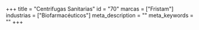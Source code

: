 +++
title = "Centrifugas Sanitarias"
id = "70"
marcas = ["Fristam"]
industrias = ["Biofarmacéuticos"]
meta_description = ""
meta_keywords = ""
+++
